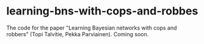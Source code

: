 # learning-bns-with-cops-and-robbes
The code for the paper "Learning Bayesian networks with cops and robbers" (Topi Talvitie, Pekka Parviainen). Coming soon.
